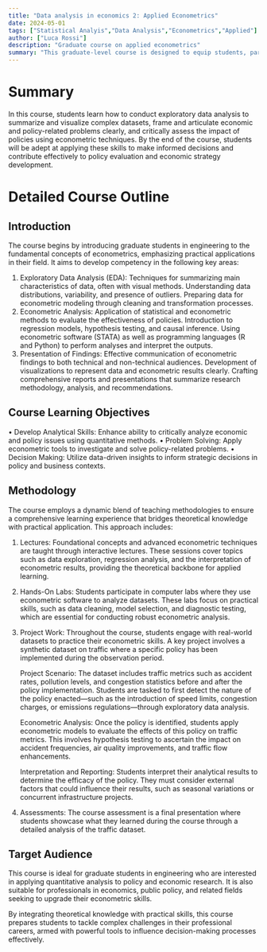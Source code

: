 ```yaml
---
title: "Data analysis in economics 2: Applied Econometrics"
date: 2024-05-01
tags: ["Statistical Analyis","Data Analysis","Econometrics","Applied"]
author: ["Luca Rossi"]
description: "Graduate course on applied econometrics" 
summary: "This graduate-level course is designed to equip students, particularly those in engineering disciplines, with robust analytical skills focused on econometric methods and data analysis. The course covers practical applications of econometrics, empowering students to rigorously analyze, interpret, and solve real-world policy and economic problems using statistical techniques" 
---
```


# Summary

In this course, students learn how to conduct exploratory data analysis to summarize and visualize complex datasets, frame and articulate economic and policy-related problems clearly, and critically assess the impact of policies using econometric techniques. By the end of the course, students will be adept at applying these skills to make informed decisions and contribute effectively to policy evaluation and economic strategy development.

# Detailed Course Outline

## Introduction

The course begins by introducing graduate students in engineering to the fundamental concepts of econometrics, emphasizing practical applications in their field. It aims to develop competency in the following key areas:

1.	Exploratory Data Analysis (EDA):
    Techniques for summarizing main characteristics of data, often with visual methods.
    Understanding data distributions, variability, and presence of outliers.
    Preparing data for econometric modeling through cleaning and transformation processes.
2.	Econometric Analysis:
    Application of statistical and econometric methods to evaluate the effectiveness of policies.
    Introduction to regression models, hypothesis testing, and causal inference.
    Using econometric software (STATA) as well as programming languages (R and Python) to perform analyses and interpret the outputs.
3.	Presentation of Findings:
    Effective communication of econometric findings to both technical and non-technical audiences.
    Development of visualizations to represent data and econometric results clearly.
    Crafting comprehensive reports and presentations that summarize research methodology, analysis, and recommendations.

## Course Learning Objectives

•	Develop Analytical Skills: Enhance ability to critically analyze economic and policy issues using quantitative methods.
•	Problem Solving: Apply econometric tools to investigate and solve policy-related problems.
•	Decision Making: Utilize data-driven insights to inform strategic decisions in policy and business contexts.

## Methodology


The course employs a dynamic blend of teaching methodologies to ensure a comprehensive learning experience that bridges theoretical knowledge with practical application. This approach includes:

1.	Lectures: Foundational concepts and advanced econometric techniques are taught through interactive lectures. These sessions cover topics such as data exploration, regression analysis, and the interpretation of econometric results, providing the theoretical backbone for applied learning.

2.	Hands-On Labs: Students participate in computer labs where they use econometric software to analyze datasets. These labs focus on practical skills, such as data cleaning, model selection, and diagnostic testing, which are essential for conducting robust econometric analysis.

3.	Project Work:
    Throughout the course, students engage with real-world datasets to practice their econometric skills. A key project involves a synthetic dataset on traffic where a specific policy has been implemented during the observation period.

    Project Scenario: The dataset includes traffic metrics such as accident rates, pollution levels, and congestion statistics before and after the policy implementation. Students are tasked to first detect the nature of the policy enacted—such as the introduction of speed limits, congestion charges, or emissions regulations—through exploratory data analysis.

    Econometric Analysis: Once the policy is identified, students apply econometric models to evaluate the effects of this policy on traffic metrics. This involves hypothesis testing to ascertain the impact on accident frequencies, air quality improvements, and traffic flow enhancements.
    
    Interpretation and Reporting: Students interpret their analytical results to determine the efficacy of the policy. They must consider external factors that could influence their results, such as seasonal variations or concurrent infrastructure projects.

4.	Assessments:
The course assessment is a final presentation where students showcase what they learned during the course through a detailed analysis of the traffic dataset.


## Target Audience

This course is ideal for graduate students in engineering who are interested in applying quantitative analysis to policy and economic research. It is also suitable for professionals in economics, public policy, and related fields seeking to upgrade their econometric skills.

By integrating theoretical knowledge with practical skills, this course prepares students to tackle complex challenges in their professional careers, armed with powerful tools to influence decision-making processes effectively.


<!-- ---

## Part 1

This section reviews things.

##### Lecture videos

1. [Video Title 1](https://youtu.be/0rbmjemhy38)
2. [Video Title 2](https://youtu.be/a2tbm5ljZJM)
3. [Video Title 3](https://youtu.be/bz2mXgo7Kj0)
4. [Video Title 4](https://youtu.be/rA4S9lFiU3o)

##### Lecture notes

+ [Lecture Note Title 1](lecture1.pdf)

##### Readings

+ [Paper Title 1](https://doi.org/10.1257/aer.102.4.1721) – This paper finds things.
+ [Paper Title 2](https://doi.org/10.1257/mac.6.1.190) – This paper reviews things.
+ [Paper Title 3](https://doi.org/10.1093/qje/qjv006) – This paper reviews more things and derives some results.

##### Homework

+ [Quiz 1](quiz1.pdf)
+ [Problem set 1](ps1.pdf)

---

## Part 2

This section introduces other things.

##### Lecture videos

5. [Video Title 5](https://youtu.be/tU0dtS9iiOk)
6. [Video Title 6](https://youtu.be/GMIKykwvrGI)
7. [Video Title 7](https://youtu.be/79MSNfp1rw0)
8. [Video Title 8](https://youtu.be/zEShE10YiYo)
9. [Video Title 9](https://youtu.be/SNlHsn7isog)

##### Lecture notes

+ [Lecture Note Title 2](lecture2.pdf)

##### Readings

+ [Paper Title 4](https://doi.org/10.1093/restud/rdy030) – This paper shows stuff.
+ [Paper Title 5](https://doi.org/10.1093/jeea/jvaa041) – This paper shows other things.

##### Homework

+ [Quiz 2](quiz2.pdf)
+ [Problem Set 2](ps2.pdf)

---

## Part 3

This section turns to other things. Lorem ipsum dolor sit amet, consectetur adipisicing elit, sed do eiusmod tempor incididunt ut labore et dolore magna aliqua. Ut enim ad minim veniam, quis nostrud exercitation ullamco laboris nisi ut aliquip ex ea commodo
consequat. Duis aute irure dolor in reprehenderit in voluptate velit esse
cillum dolore eu fugiat nulla pariatur. Excepteur sint occaecat cupidatat non
proident, sunt in culpa qui officia deserunt mollit anim id est laborum. -->